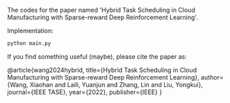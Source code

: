 The codes for the paper named 'Hybrid Task Scheduling in Cloud Manufacturing with Sparse-reward Deep Reinforcement Learning'. 

Implementation:

```python
python main.py
 ```

If you find something useful (maybe), please cite the paper as:

@article{wang2024hybrid,
  title={Hybrid Task Scheduling in Cloud Manufacturing with Sparse-reward Deep Reinforcement Learning},
  author={Wang, Xiaohan and Laili, Yuanjun and Zhang, Lin and Liu, Yongkui},
  journal={IEEE TASE},
  year={2022},
  publisher={IEEE}
}
